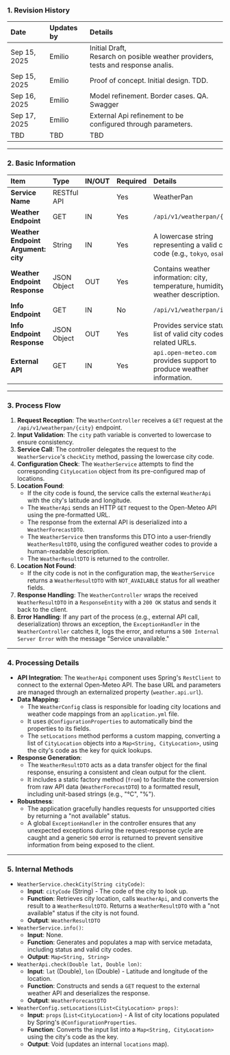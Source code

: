 ### 1. Revision History

| Date         | Updates by | Details                                                                              |
|:-------------| :--- |:-------------------------------------------------------------------------------------|
| Sep 15, 2025 | Emilio | Initial Draft, <br/>Resarch on posible weather providers, tests and response analis. |
| Sep 15, 2025 | Emilio | Proof of concept. Initial design. TDD.                                               |
| Sep 16, 2025 | Emilio | Model refinement. Border cases. QA. Swagger                                          |
| Sep 17, 2025 | Emilio | External Api refinement to be configured through parameters.                         |
| TBD          | TBD | TBD                                                                                  |

---

### 2. Basic Information

| Item                                | Type | IN/OUT | Required | Details                                                                             |
|:------------------------------------| :--- |:-------| :--- |:------------------------------------------------------------------------------------|
| **Service Name**                    | RESTful API |        | Yes | WeatherPan                                                                          |
| **Weather Endpoint**                | GET | IN     | Yes | `/api/v1/weatherpan/{city}`                                                         |
| **Weather Endpoint Argument: city** | String | IN     | Yes | A lowercase string representing a valid city code (e.g., `tokyo`, `osaka`).         |
| **Weather Endpoint Response**       | JSON Object | OUT    | Yes | Contains weather information: city, temperature, humidity, and weather description. |
| **Info Endpoint**                   | GET | IN     | No | `/api/v1/weatherpan/info`                                                           |
| **Info Endpoint Response**          | JSON Object | OUT    | Yes | Provides service status, a list of valid city codes, and related URLs.              |
| **External API**                    | GET | IN     | Yes | `api.open-meteo.com` provides support to produce weather information.               |

---

### 3. Process Flow

1.  **Request Reception**: The `WeatherController` receives a `GET` request at the `/api/v1/weatherpan/{city}` endpoint.
2.  **Input Validation**: The `city` path variable is converted to lowercase to ensure consistency.
3.  **Service Call**: The controller delegates the request to the `WeatherService`'s `checkCity` method, passing the lowercase city code.
4.  **Configuration Check**: The `WeatherService` attempts to find the corresponding `CityLocation` object from its pre-configured map of locations.
5.  **Location Found**:
    * If the city code is found, the service calls the external `WeatherApi` with the city's latitude and longitude.
    * The `WeatherApi` sends an HTTP `GET` request to the Open-Meteo API using the pre-formatted URL.
    * The response from the external API is deserialized into a `WeatherForecastDTO`.
    * The `WeatherService` then transforms this DTO into a user-friendly `WeatherResultDTO`, using the configured weather codes to provide a human-readable description.
    * The `WeatherResultDTO` is returned to the controller.
6.  **Location Not Found**:
    * If the city code is not in the configuration map, the `WeatherService` returns a `WeatherResultDTO` with `NOT_AVAILABLE` status for all weather fields.
7.  **Response Handling**: The `WeatherController` wraps the received `WeatherResultDTO` in a `ResponseEntity` with a `200 OK` status and sends it back to the client.
8.  **Error Handling**: If any part of the process (e.g., external API call, deserialization) throws an exception, the `ExceptionHandler` in the `WeatherController` catches it, logs the error, and returns a `500 Internal Server Error` with the message "Service unavailable."

---

### 4. Processing Details

* **API Integration**: The `WeatherApi` component uses Spring's `RestClient` to connect to the external Open-Meteo API. The base URL and parameters are managed through an externalized property (`weather.api.url`).
* **Data Mapping**:
    * The `WeatherConfig` class is responsible for loading city locations and weather code mappings from an `application.yml` file.
    * It uses `@ConfigurationProperties` to automatically bind the properties to its fields.
    * The `setLocations` method performs a custom mapping, converting a list of `CityLocation` objects into a `Map<String, CityLocation>`, using the city's code as the key for quick lookups.
* **Response Generation**:
    * The `WeatherResultDTO` acts as a data transfer object for the final response, ensuring a consistent and clean output for the client.
    * It includes a static factory method (`from`) to facilitate the conversion from raw API data (`WeatherForecastDTO`) to a formatted result, including unit-based strings (e.g., "°C", "%").
* **Robustness**:
    * The application gracefully handles requests for unsupported cities by returning a "not available" status.
    * A global `ExceptionHandler` in the controller ensures that any unexpected exceptions during the request-response cycle are caught and a generic `500` error is returned to prevent sensitive information from being exposed to the client.

---

### 5. Internal Methods

* `WeatherService.checkCity(String cityCode)`:
    * **Input**: `cityCode` (String) - The code of the city to look up.
    * **Function**: Retrieves city location, calls `WeatherApi`, and converts the result to a `WeatherResultDTO`. Returns a `WeatherResultDTO` with a "not available" status if the city is not found.
    * **Output**: `WeatherResultDTO`
* `WeatherService.info()`:
    * **Input**: None.
    * **Function**: Generates and populates a map with service metadata, including status and valid city codes.
    * **Output**: `Map<String, String>`
* `WeatherApi.check(Double lat, Double lon)`:
    * **Input**: `lat` (Double), `lon` (Double) - Latitude and longitude of the location.
    * **Function**: Constructs and sends a `GET` request to the external weather API and deserializes the response.
    * **Output**: `WeatherForecastDTO`
* `WeatherConfig.setLocations(List<CityLocation> props)`:
    * **Input**: `props` (`List<CityLocation>`) - A list of city locations populated by Spring's `@ConfigurationProperties`.
    * **Function**: Converts the input list into a `Map<String, CityLocation>` using the city's code as the key.
    * **Output**: Void (updates an internal `locations` map).